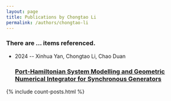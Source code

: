 ```yaml
---
layout: page
title: Publications by Chongtao Li
permalink: /authors/chongtao-li
---
```


<h3 id="number-posts">There are ... items referenced.</h3>
<ul class="post-list">
<li><span class='post-meta'>2024 -- Xinhua Yan, Chongtao Li, Chao Duan</span><h3><a class='post-link' href="{{ site.baseurl }}/port-hamiltonian-system-modelling-and-geometric-numerical-integrator-for-synchronous-generators">Port-Hamiltonian System Modelling and Geometric Numerical Integrator for Synchronous Generators</a></h3></li>

</ul>
{% include count-posts.html %}
